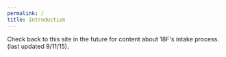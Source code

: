```yaml
---
permalink: /
title: Introduction
---
```

Check back to this site in the future for content about 18F's intake process. (last updated 9/11/15).
